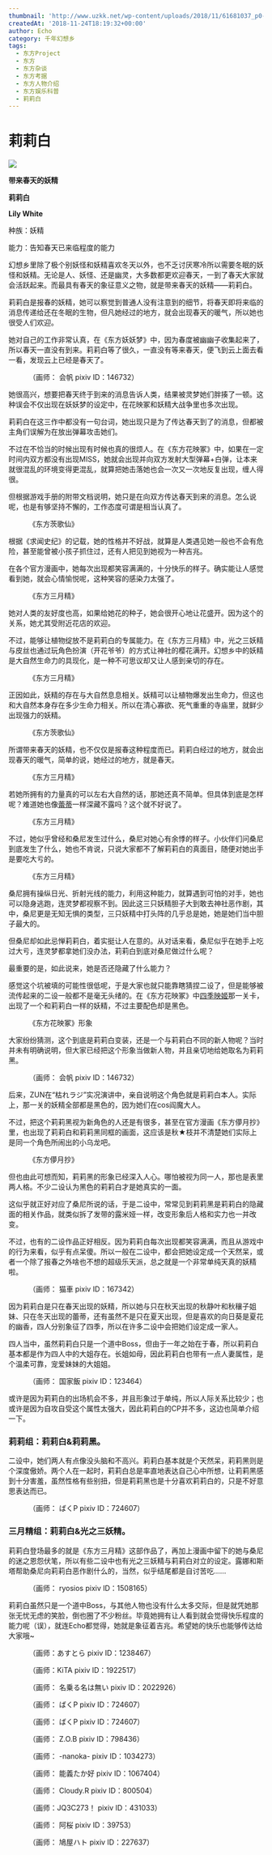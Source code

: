 ```yaml
---
thumbnail: 'http://www.uzkk.net/wp-content/uploads/2018/11/61681037_p0-825x510.jpg'
createdAt: '2018-11-24T18:19:32+00:00'
author: Echo
category: 千年幻想乡
tags:
  - 东方Project
  - 东方
  - 东方杂谈
  - 东方考据
  - 东方人物介绍
  - 东方娱乐科普
  - 莉莉白
---
```


# 莉莉白

![](http://www.uzkk.net/wp-content/uploads/2018/11/47387953_p0-294x300.png)

**带来春天的妖精**

**莉莉白**

**Lily White**

种族：妖精

能力：告知春天已来临程度的能力

幻想乡里除了极个别妖怪和妖精喜欢冬天以外，也不乏讨厌寒冷所以需要冬眠的妖怪和妖精。无论是人、妖怪、还是幽灵，大多数都更欢迎春天，一到了春天大家就会活跃起来。而最具有春天的象征意义之物，就是带来春天的妖精——莉莉白。

莉莉白是报春的妖精，她可以察觉到普通人没有注意到的细节，将春天即将来临的消息传递给还在冬眠的生物，但凡她经过的地方，就会出现春天的暖气，所以她也很受人们欢迎。

她对自己的工作非常认真，在《东方妖妖梦》中，因为春度被幽幽子收集起来了，所以春天一直没有到来。莉莉白等了很久，一直没有等来春天，便飞到云上面去看一看，发现云上已经是春天了。

<figure>
  <img src="http://www.uzkk.net/wp-content/uploads/2018/11/66686322_p0-1024x438.png" alt=""/>
  <figcaption>（画师： 会帆 pixiv ID：146732）</figcaption>
</figure>

她很高兴，想要把春天终于到来的消息告诉人类，结果被灵梦她们胖揍了一顿。这种误会不仅出现在妖妖梦的设定中，在花映冢和妖精大战争里也多次出现。

莉莉白在这三作中都没有一句台词，她出现只是为了传达春天到了的消息，但都被主角们误解为在放出弹幕攻击她们。

不过在不恰当的时候出现有时候也真的很烦人。在《东方花映冢》中，如果在一定时间内双方都没有出现MISS，她就会出现并向双方发射大型弹幕+白弹，让本来就很混乱的环境变得更混乱，就算把她击落她也会一次又一次地反复出现，缠人得很。

但根据游戏手册的附带文档说明，她只是在向双方传达春天到来的消息。怎么说呢，也是有够坚持不懈的，工作态度可谓是相当认真了。

<figure>
  <img src="http://www.uzkk.net/wp-content/uploads/2018/11/1565948-1-1024x947.jpg" alt=""/>
  <figcaption>《东方茨歌仙》</figcaption>
</figure>

根据《求闻史纪》的记载，她的性格并不好战，就算是人类遇见她一般也不会有危险，甚至能曾被小孩子抓住过，还有人把见到她视为一种吉兆。

在各个官方漫画中，她每次出现都笑容满满的，十分快乐的样子。确实能让人感觉看到她，就会心情愉悦呢，这种笑容的感染力太强了。

<figure>
  <img src="http://www.uzkk.net/wp-content/uploads/2018/11/1312245fisw7f9w575f1w9-1024x772.jpg" alt=""/>
  <figcaption>《东方三月精》</figcaption>
</figure>

她对人类的友好度也高，如果给她花的种子，她会很开心地让花盛开。因为这个的关系，她尤其受附近花店的欢迎。

不过，能够让植物绽放不是莉莉白的专属能力。在《东方三月精》中，光之三妖精与皮丝也通过玩角色扮演（开花爷爷）的方式让神社的樱花满开。幻想乡中的妖精是大自然生命力的具现化，是一种不可思议却又让人感到亲切的存在。

<figure>
  <img src="http://www.uzkk.net/wp-content/uploads/2018/11/1565948-1-1024x647.png" alt=""/>
  <figcaption>《东方三月精》</figcaption>
</figure>

正因如此，妖精的存在与大自然息息相关。妖精可以让植物爆发出生命力，但这也和大自然本身存在多少生命力相关。所以在清心寡欲、死气重重的寺庙里，就鲜少出现强力的妖精。

<figure>
  <img src="http://www.uzkk.net/wp-content/uploads/2018/11/1565948-2-976x1024.jpg" alt=""/>
  <figcaption>《东方茨歌仙》</figcaption>
</figure>

所谓带来春天的妖精，也不仅仅是报春这种程度而已。莉莉白经过的地方，就会出现春天的暖气，简单的说，她经过的地方，就是春天。

<figure>
  <img src="http://www.uzkk.net/wp-content/uploads/2018/11/184897-3.jpg" alt=""/>
  <figcaption>《东方三月精》</figcaption>
</figure>

若她所拥有的力量真的可以左右大自然的话，那她还真不简单。但具体到底是怎样呢？难道她也像[蕾蒂](http://www.uzkk.net/?p=2952)一样深藏不露吗？这个就不好说了。

<figure>
  <img src="http://www.uzkk.net/wp-content/uploads/2018/11/184897-4.jpg" alt=""/>
  <figcaption>《东方三月精》</figcaption>
</figure>

不过，她似乎曾经和桑尼发生过什么，桑尼对她心有余悸的样子。小伙伴们问桑尼到底发生了什么，她也不肯说，只说大家都不了解莉莉白的真面目，随便对她出手是要吃大亏的。

<figure>
  <img src="http://www.uzkk.net/wp-content/uploads/2018/11/184897-1-710x1024.jpg" alt=""/>
  <figcaption>《东方三月精》</figcaption>
</figure>

桑尼拥有操纵日光、折射光线的能力，利用这种能力，就算遇到可怕的对手，她也可以隐身逃跑，连灵梦都视察不到。因此这三只妖精胆子大到敢去神社恶作剧，其中，桑尼更是无知无惧的类型，三只妖精中打头阵的几乎总是她，她是她们当中胆子最大的。

但桑尼却如此忌惮莉莉白，着实挺让人在意的。从对话来看，桑尼似乎在她手上吃过大亏，连灵梦都拿她们没办法，莉莉白到底对桑尼做过什么呢？

最重要的是，如此说来，她是否还隐藏了什么能力？

感觉这个坑被填的可能性很低呢，于是大家也就只能靠瞎猜捏二设了，但是能够被流传起来的二设一般都不是毫无头绪的。在《东方花映冢》中[四季映姬](http://www.uzkk.net/?p=1637)那一关卡，出现了一个和莉莉白一样的妖精，不过主要配色却是黑色。

<figure>
  <img src="http://www.uzkk.net/wp-content/uploads/2018/11/Th09LilyBlack.png" alt=""/>
  <figcaption>《东方花映冢》形象</figcaption>
</figure>

大家纷纷猜测，这个到底是莉莉白变装，还是一个与莉莉白不同的新人物呢？当时并未有明确说明，但大家已经把这个形象当做新人物，并且亲切地给她取名为莉莉黑。

<figure>
  <img src="http://www.uzkk.net/wp-content/uploads/2018/11/68489306_p0-1024x640.png" alt=""/>
  <figcaption>（画师： 会帆 pixiv ID：146732）</figcaption>
</figure>

后来，ZUN在“枯れラジ”实况演讲中，亲自说明这个角色就是莉莉白本人。实际上，那一关的妖精全部都是黑色的，因为她们在cos阎魔大人。

不过，把这个莉莉黑视为新角色的人还是有很多，甚至在官方漫画《东方儚月抄》里，也出现了莉莉白和莉莉黑同框的画面，这应该是秋★枝并不清楚她们实际上是同一个角色所闹出的小乌龙吧。

<figure>
  <img src="http://www.uzkk.net/wp-content/uploads/2018/11/184897-1.png" alt=""/>
  <figcaption>《东方儚月抄》</figcaption>
</figure>

但也由此可想而知，莉莉黑的形象已经深入人心。哪怕被视为同一人，那也是表里两人格。不少二设认为黑色的莉莉白才是她真实的一面。

这似乎就正好对应了桑尼所说的话，于是二设中，常常见到莉莉黑是莉莉白的隐藏面的相关作品，就类似拆了发带的露米娅一样，改变形象后人格和实力也一并改变。

不过，也有的二设作品正好相反。因为莉莉白每次出现都笑容满满，而且从游戏中的行为来看，似乎有点呆傻。所以一般在二设中，都会把她设定成一个天然呆，或者一个除了报春之外啥也不想的超级乐天派，总之就是一个非常单纯天真的妖精啦。

<figure>
  <img src="http://www.uzkk.net/wp-content/uploads/2018/11/8503910_p0.jpg" alt=""/>
  <figcaption>（画师： 猫車 pixiv ID：167342）</figcaption>
</figure>

因为莉莉白是只在春天出现的妖精，所以她与只在秋天出现的秋静叶和秋穰子姐妹、只在冬天出现的蕾蒂，还有虽然不是只在夏天出现，但是喜欢的向日葵是夏花的幽香，四人分别象征了四季，所以在许多二设中会把她们设定成一家人。

四人当中，虽然莉莉白只是一个道中Boss，但由于一年之始在于春，所以莉莉白基本都是作为四人中的大姐存在。长姐如母，因此莉莉白也带有一点人妻属性，是个温柔可靠，宠爱妹妹的大姐姐。

<figure>
  <img src="http://www.uzkk.net/wp-content/uploads/2018/11/27398631_p0-2-1024x768.jpg" alt=""/>
  <figcaption>（画师： 国家飯 pixiv ID：123464）</figcaption>
</figure>

或许是因为莉莉白的出场机会不多，并且形象过于单纯，所以人际关系比较少；也或许是因为自攻自受这个属性太强大，因此莉莉白的CP并不多，这边也简单介绍一下。

### 莉莉组：莉莉白&莉莉黑。

二设中，她们两人有点像没头脑和不高兴。莉莉白基本就是个天然呆，莉莉黑则是个深度傲娇。两个人在一起时，莉莉白总是率直地表达自己心中所想，让莉莉黑感到十分害羞，虽然性格有些别扭，但是莉莉黑也是十分喜欢莉莉白的，只是不好意思表达而已。

<figure>
  <img src="http://www.uzkk.net/wp-content/uploads/2018/11/68555836_p0.jpg" alt=""/>
  <figcaption>（画师： ばくP pixiv ID：724607）</figcaption>
</figure>

### 三月精组：莉莉白&光之三妖精。

莉莉白登场最多的就是《东方三月精》这部作品了，再加上漫画中留下的她与桑尼的迷之恩怨伏笔，所以有些二设中也有光之三妖精与莉莉白对立的设定。露娜和斯塔帮助桑尼向莉莉白恶作剧什么的，当然，似乎结尾都是自讨苦吃……

<figure>
  <img src="http://www.uzkk.net/wp-content/uploads/2018/11/60684927_p4-662x1024.png" alt=""/>
  <figcaption>（画师： ryosios pixiv ID：1508165）</figcaption>
</figure>

莉莉白虽然只是一个道中Boss，与其他人物也没有什么太多交际，但是就凭她那张无忧无虑的笑脸，倒也圈了不少粉丝。毕竟她拥有让人看到就会觉得快乐程度的能力呢（误），就连Echo都觉得，她就是象征着吉兆。希望她的快乐也能够传达给大家哦~

<figure>
  <img src="http://www.uzkk.net/wp-content/uploads/2018/11/62385815_p0-1024x768.jpg" alt=""/>
  <figcaption>（画师：あすとら pixiv ID：1238467）</figcaption>
</figure>

<figure>
  <img src="http://www.uzkk.net/wp-content/uploads/2018/11/65453607_p0-1024x576.jpg" alt=""/>
  <figcaption>（画师：KiTA pixiv ID：1922517）</figcaption>
</figure>

<figure>
  <img src="http://www.uzkk.net/wp-content/uploads/2018/11/56488470_p0-732x1024.jpg" alt=""/>
  <figcaption>（画师： 名乗る名は無い pixiv ID：2022926）</figcaption>
</figure>

<figure>
  <img src="http://www.uzkk.net/wp-content/uploads/2018/11/68203125_p0-1024x696.jpg" alt=""/>
  <figcaption>（画师： ばくP pixiv ID：724607）</figcaption>
</figure>

<figure>
  <img src="http://www.uzkk.net/wp-content/uploads/2018/11/58368105_p0-725x1024.png" alt=""/>
  <figcaption>（画师： ばくP pixiv ID：724607）</figcaption>
</figure>

<figure>
  <img src="http://www.uzkk.net/wp-content/uploads/2018/11/68918766_p0-1024x724.jpg" alt=""/>
  <figcaption>（画师： Z.O.B pixiv ID：798436）</figcaption>
</figure>

<figure>
  <img src="http://www.uzkk.net/wp-content/uploads/2018/11/36894856_p0-1024x477.jpg" alt=""/>
  <figcaption>（画师： -nanoka- pixiv ID：1034273）</figcaption>
</figure>

<figure>
  <img src="http://www.uzkk.net/wp-content/uploads/2018/11/35653997_p0.jpg" alt=""/>
  <figcaption>（画师： 能義たか好 pixiv ID：1067404）</figcaption>
</figure>

<figure>
  <img src="http://www.uzkk.net/wp-content/uploads/2018/11/33026830_p0-1024x731.jpg" alt=""/>
  <figcaption>（画师： Cloudy.R pixiv ID：800504）</figcaption>
</figure>

<figure>
  <img src="http://www.uzkk.net/wp-content/uploads/2018/11/32135873_p0-1024x605.jpg" alt=""/>
  <figcaption>（画师：JQ3C273！ pixiv ID：431033）</figcaption>
</figure>

<figure>
  <img src="http://www.uzkk.net/wp-content/uploads/2018/11/4020858_p0-1024x786.jpg" alt=""/>
  <figcaption>（画师： 阿桜 pixiv ID：39753）</figcaption>
</figure>

<figure>
  <img src="http://www.uzkk.net/wp-content/uploads/2018/11/18199121_p0-1024x768.jpg" alt=""/>
  <figcaption>（画师： 鳩屋ハト pixiv ID：227637）</figcaption>
</figure>
